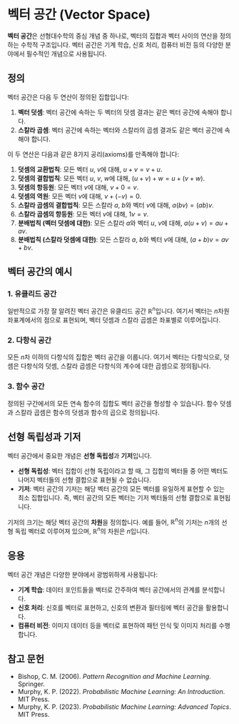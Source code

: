 # 벡터 공간 (Vector Space)

**벡터 공간**은 선형대수학의 중심 개념 중 하나로, 벡터의 집합과 벡터 사이의 연산을 정의하는 수학적 구조입니다. 벡터 공간은 기계 학습, 신호 처리, 컴퓨터 비전 등의 다양한 분야에서 필수적인 개념으로 사용됩니다.

## 정의

벡터 공간은 다음 두 연산이 정의된 집합입니다:

1. **벡터 덧셈**: 벡터 공간에 속하는 두 벡터의 덧셈 결과는 같은 벡터 공간에 속해야 합니다.
2. **스칼라 곱셈**: 벡터 공간에 속하는 벡터와 스칼라의 곱셈 결과도 같은 벡터 공간에 속해야 합니다.

이 두 연산은 다음과 같은 8가지 공리(axioms)를 만족해야 합니다:

1. **덧셈의 교환법칙**: 모든 벡터 $u$, $v$에 대해, $u + v = v + u$.
2. **덧셈의 결합법칙**: 모든 벡터 $u$, $v$, $w$에 대해, $(u + v) + w = u + (v + w)$.
3. **덧셈의 항등원**: 모든 벡터 $v$에 대해, $v + 0 = v$.
4. **덧셈의 역원**: 모든 벡터 $v$에 대해, $v + (-v) = 0$.
5. **스칼라 곱셈의 결합법칙**: 모든 스칼라 $a$, $b$와 벡터 $v$에 대해, $a(bv) = (ab)v$.
6. **스칼라 곱셈의 항등원**: 모든 벡터 $v$에 대해, $1v = v$.
7. **분배법칙 (벡터 덧셈에 대한)**: 모든 스칼라 $a$와 벡터 $u$, $v$에 대해, $a(u + v) = au + av$.
8. **분배법칙 (스칼라 덧셈에 대한)**: 모든 스칼라 $a$, $b$와 벡터 $v$에 대해, $(a + b)v = av + bv$.

## 벡터 공간의 예시

### 1. 유클리드 공간
일반적으로 가장 잘 알려진 벡터 공간은 유클리드 공간 $\mathbb{R}^n$입니다. 여기서 벡터는 $n$차원 좌표계에서의 점으로 표현되며, 벡터 덧셈과 스칼라 곱셈은 좌표별로 이루어집니다.

### 2. 다항식 공간
모든 $n$차 이하의 다항식의 집합은 벡터 공간을 이룹니다. 여기서 벡터는 다항식으로, 덧셈은 다항식의 덧셈, 스칼라 곱셈은 다항식의 계수에 대한 곱셈으로 정의됩니다.

### 3. 함수 공간
정의된 구간에서의 모든 연속 함수의 집합도 벡터 공간을 형성할 수 있습니다. 함수 덧셈과 스칼라 곱셈은 함수의 덧셈과 함수의 곱으로 정의됩니다.

## 선형 독립성과 기저

벡터 공간에서 중요한 개념은 **선형 독립성**과 **기저**입니다. 

- **선형 독립성**: 벡터 집합이 선형 독립이라고 할 때, 그 집합의 벡터들 중 어떤 벡터도 나머지 벡터들의 선형 결합으로 표현될 수 없습니다.
- **기저**: 벡터 공간의 기저는 해당 벡터 공간의 모든 벡터를 유일하게 표현할 수 있는 최소 집합입니다. 즉, 벡터 공간의 모든 벡터는 기저 벡터들의 선형 결합으로 표현됩니다. 

기저의 크기는 해당 벡터 공간의 **차원**을 정의합니다. 예를 들어, $\mathbb{R}^n$의 기저는 $n$개의 선형 독립 벡터로 이루어져 있으며, $\mathbb{R}^n$의 차원은 $n$입니다.

## 응용

벡터 공간 개념은 다양한 분야에서 광범위하게 사용됩니다:

- **기계 학습**: 데이터 포인트들을 벡터로 간주하여 벡터 공간에서의 관계를 분석합니다.
- **신호 처리**: 신호를 벡터로 표현하고, 신호의 변환과 필터링에 벡터 공간을 활용합니다.
- **컴퓨터 비전**: 이미지 데이터 등을 벡터로 표현하여 패턴 인식 및 이미지 처리를 수행합니다.

## 참고 문헌

- Bishop, C. M. (2006). *Pattern Recognition and Machine Learning*. Springer.
- Murphy, K. P. (2022). *Probabilistic Machine Learning: An Introduction*. MIT Press.
- Murphy, K. P. (2023). *Probabilistic Machine Learning: Advanced Topics*. MIT Press.
